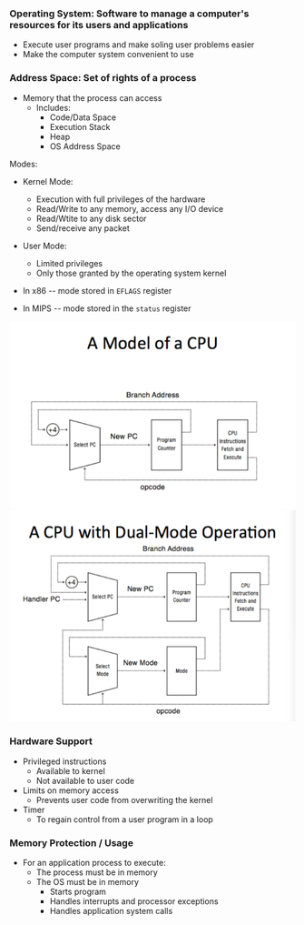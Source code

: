 ### Operating System: Software to manage a computer's resources for its users and applications
  * Execute user programs and make soling user problems easier
  * Make the computer system convenient to use

### Address Space: Set of rights of a process
  * Memory that the process can access
    * Includes:
      * Code/Data Space
      * Execution Stack
      * Heap
      * OS Address Space

 Modes:
  * Kernel Mode:
    * Execution with full privileges of the hardware
    * Read/Write to any memory, access any I/O device
    * Read/Wtite to any disk sector
    * Send/receive any packet

  * User Mode:
    * Limited privileges
    * Only those granted by the operating system kernel

  * In x86 --  mode stored in `EFLAGS` register
  * In MIPS -- mode stored in the `status` register

![A model of a CPU](/assets/images/CPU.png)
![A CPU with Dual-mode Operation](assets/images/dual-mode-cpu.png)

### Hardware Support
  * Privileged instructions
    * Available to kernel
    * Not available to user code
  * Limits on memory access
    * Prevents user code from overwriting the kernel
  * Timer
    * To regain control from a user program in a loop

### Memory Protection / Usage
  * For an application process to execute:
    * The process must be in memory
    * The OS must be in memory
      * Starts program
      * Handles interrupts and processor exceptions
      * Handles application system calls
